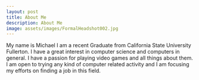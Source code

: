 ```yaml
---
layout: post
title: About Me
description: About Me
image: assets/images/FormalHeadshot002.jpg
---
```


My name is Michael I am a recent Graduate from California State University Fullerton.
I have a great interest in computer science and computers in general. I have a passion
for playing video games and all things about them. I am open to trying any kind of 
computer related activity and I am focusing my efforts on finding a job in this field.